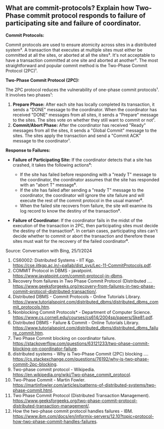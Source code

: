 ## What are commit-protocols? Explain how Two-Phase commit protocol responds to failure of participating site and failure of coordinator.

**Commit Protocols:**

Commit protocols are used to ensure atomicity across sites in a distributed system³. A transaction that executes at multiple sites must either be committed at all the sites, or aborted at all the sites³. It's not acceptable to have a transaction committed at one site and aborted at another³. The most straightforward and popular commit method is the Two-Phase Commit Protocol (2PC)¹.

**Two-Phase Commit Protocol (2PC):**

The 2PC protocol reduces the vulnerability of one-phase commit protocols¹. It involves two phases¹:

1. **Prepare Phase:** After each site has locally completed its transaction, it sends a "DONE" message to the coordinator. When the coordinator has received "DONE" messages from all sites, it sends a "Prepare" message to the sites. The sites vote on whether they still want to commit or not¹.
2. **Commit/Abort Phase:** After the coordinator has received "Ready" messages from all the sites, it sends a "Global Commit" message to the sites. The sites apply the transaction and send a "Commit ACK" message to the coordinator¹.

**Response to Failures:**

* **Failure of Participating Site:** If the coordinator detects that a site has crashed, it takes the following actions⁶:
    * If the site has failed before responding with a "ready T" message to the coordinator, the coordinator assumes that the site has responded with an "abort T" message⁶.
    * If the site has failed after sending a "ready T" message to the coordinator, the coordinator will ignore the site failure and will execute the rest of the commit protocol in the usual manner⁶.
    * When the failed site recovers from failure, the site will examine its log record to know the destiny of the transaction⁶.

* **Failure of Coordinator:** If the coordinator fails in the midst of the execution of the transaction in 2PC, then participating sites must decide the destiny of the transaction⁶. In certain cases, participating sites can't decide whether to commit or abort the transaction and therefore these sites must wait for the recovery of the failed coordinator⁶.

Source: Conversation with Bing, 25/1/2024
1. CS60002: Distributed Systems - IIT Kgp. https://cse.iitkgp.ac.in/~pallab/dist_sys/Lec-11-CommitProtocols.pdf.
2. COMMIT Protocol in DBMS - javatpoint. https://www.javatpoint.com/commit-protocol-in-dbms.
3. Recovery from failures in Two Phase Commit Protocol (Distributed .... https://www.geeksforgeeks.org/recovery-from-failures-in-two-phase-commit-protocol-distributed-transaction/.
4. Distributed DBMS - Commit Protocols - Online Tutorials Library. https://www.tutorialspoint.com/distributed_dbms/distributed_dbms_commit_protocols.htm.
5. Nonblocking Commit Protocols* - Department of Computer Science. https://www.cs.cornell.edu/courses/cs614/2004sp/papers/Ske81.pdf.
6. Distributed DBMS - Failure & Commit - Online Tutorials Library. https://www.tutorialspoint.com/distributed_dbms/distributed_dbms_failure_commit.htm.
7. Two Phase Commit blocking on coordinator failure. https://stackoverflow.com/questions/63121233/two-phase-commit-blocking-on-coordinator-failure.
8. distributed systems - Why is Two-Phase Commit (2PC) blocking .... https://cs.stackexchange.com/questions/76192/why-is-two-phase-commit-2pc-blocking.
9. Two-phase commit protocol - Wikipedia. https://en.wikipedia.org/wiki/Two-phase_commit_protocol.
10. Two-Phase Commit - Martin Fowler. https://martinfowler.com/articles/patterns-of-distributed-systems/two-phase-commit.html.
11. Two Phase Commit Protocol (Distributed Transaction Management). https://www.geeksforgeeks.org/two-phase-commit-protocol-distributed-transaction-management/.
12. How the two-phase commit protocol handles failures - IBM. https://www.ibm.com/docs/en/informix-servers/12.10?topic=protocol-how-two-phase-commit-handles-failures.
